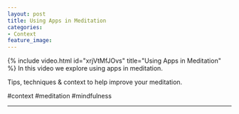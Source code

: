```yaml
---
layout: post
title: Using Apps in Meditation
categories:
- Context
feature_image: 
---
```


{% include video.html id="xrjVtMfJOvs" title="Using Apps in Meditation" %}
In this video we explore using apps in meditation.

Tips, techniques & context to help improve your meditation. 

#context #meditation #mindfulness 

---
